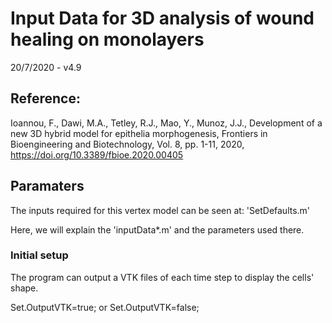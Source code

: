 # Input Data for 3D analysis of  wound healing on monolayers

20/7/2020 - v4.9

## Reference:
Ioannou, F., Dawi, M.A., Tetley, R.J., Mao, Y., Munoz, J.J., 
Development of a new 3D hybrid model for epithelia morphogenesis, 
Frontiers in Bioengineering and Biotechnology, Vol. 8, pp. 1-11, 2020, 
https://doi.org/10.3389/fbioe.2020.00405

## Paramaters

The inputs required for this vertex model can be seen at: 'SetDefaults.m'

Here, we will explain the 'inputData\*.m' and the parameters used there.

### Initial setup

The program can output a VTK files of each time step to display the cells' shape.

Set.OutputVTK=true; or Set.OutputVTK=false;

